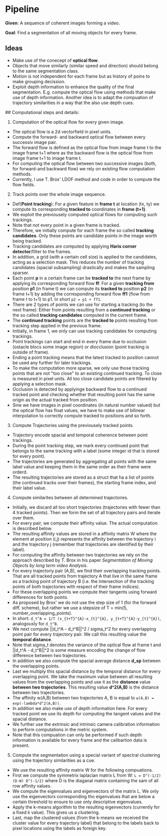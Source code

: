 # Pipeline

**Given**: A sequence of coherent images forming a video.

**Goal**: Find a segmentation of all moving objects for every frame.

## Ideas 

+ Make use of the conecept of **optical flow**. 
 + Objects that move similarly (similar speed and direction) should belong to the same segmentation class. 
+ Motion is not independent for each frame but as history of poins to make grouping decission.
+ Exploit depth information to enhance the quality of the final segmentation. E.g. compute the optical flow using methods that make use of depth information. Another idea is to adapt the compuation of trajectory similarities in a way that the also use depth cues.

## Computational steps and details:

1. Computation of the optical flow for every given image.
 + The optical flow is a 2d vectorfield in pixel units.
 + Compute the forward- and backward optical flow between every successiv image pair. 
 + The forward flow is defined as the optical flow from image frame t to the image frame t+1 where as the backward flow is the optical flow from image frame t+1 to image frame t.
 + For computing the optical flow between two successive images (both, for forward-and backward flow) we rely on existing flow computation methods.
 + Currently, I use T. Brox' LDOF method and code in order to compute the flow fields.

2. Track points over the whole image sequence.
 + Def(**Point tracking**): For a given feature in **frame t** at location (tx, ty) we compute its corresponding **tracked to** coordinates in **frame (t+1)**.
 + We exploit the previousely computed optical flows for computing such trackings.
 + Note that not every point in a given frame is tracked. 
 + Therefore, we initially compute for each frame the so called **tracking candidates**. Only these points are candidate points in the image worth being tracked.
 + Tracking candidates are computed by applying **Haris corner detector**/filter to the frames.
 + In addition, a grid (with a certain cell size) is applied to the candidates, acting as a selection mask. This reduces the number of tracking candidates (spacial subsampling) drastically and makes the sampling sparser.
 + Each point **p** in a certain frame can be **tracked to** the next frame by applying its corresponding forward flow **ff**: For a given **tracking from** position **p1** (in frame t) we can compute its **tracked to** position **p2**  (in frame t+1) by adding the corresponding forward flow **ff1** (flow from frame t to t+1) to p1. In short `p2 = p1 + ff1`.
 + There are 2 types of points we can use for starting a tracking (to the next frame): Either from points resulting from a **continued tracking** or the so called **tracking candidates** computed in the current frame.
 + The **continued tracking** points are the **tracked to** points resulting from tracking step applied in the previous frame. 
 + Initially, in frame 1, we only can use tracking candidates for computing trackings.
 + Point trackings can start and end in every frame due to occlusion (ostacle blocs some image region) or diocclusion (point tracking is outside of frame).
 + Ending a point tracking means that the latest tracked to position cannot be used any further for later trackings.
 + To make the computation more sparse, we only use those tracking points that are not "too close" to an existing continued tracking. To close is measured in pixel units. All too close candidate points are filtered by applying a selection mask.
 + Occlusion is detected by applyinge backward flow to a continued tracked point and checking whether that resulting point has the same origin as the actual tracked from position.
 + Sine we have images in pixel coordinates (in natural number valued) but the optical flow has float values, we have to make use of bilinear interpolation to correctly compute tracked to positions and so forth.
 
3. Compute Trajectories using the previousely tracked points.
 + Trajectory encode spacial and temporal coherence between point trackings.
 + During the point tracking step, we mark every continued point that belongs to the same tracking with a label (some integer id that is stored for every point).
 + The trajectories are generated by aggregating all points with the same label value and keeping them in the same order as their frame were orderd.
 + The resulting trajectories are stored as a struct that ha a list of points (the continued tracks over their frames), the starting frame index, and their label value.
 
4. Compute similarites between all determined trajectoires.
 + Initially, we discard all too short trajectories (trajectories with fewer than 4 tracked points). Then we form the set of all trajectory pairs and iterate over them.
 + For every pair, we compute their affinity value. The actual computation is described below.
 + The resulting affinity values are stored in a affinity matrix W where the element at position (i,j) represents the affinity between the trajectory i and the trajectory j (remember that trajectories are identified by their label).
 + For computing the affinity between two trajectories we rely on the approach described by T. Brox in his paper _Segmentation of Moving Objects by long term video Analysis_.
 + For every trajectoriy pair (A,B), we find their overlapping tracking points. That are all tracked points from trajectory A that live in the same frame as a tracking point of trajectory B (i.e. the intersection of the tracking points of both trajectories with respect of their frame indices).
 + For these overlapping points we compute their tangents using forward differences for both points. 
 + As proposed by Brox' we do not use the step size of 1 (for the forward diff. scheme), but rather we use a stepsize of T = min(5, number_overlapping_points).
 + In short: `d_t^A = 1/T (x_{t+T}^{A}-x_{t}^{A}, y_{t+T}^{A}-y_{t}^{A})`, analogously for `d_t^B`.
 + We next compute ||d_t^A - d_t^B||^2 / sigma_t^2 for every overlapping point pair for every trajectory pair. We call this resulting value the **temporal distance**.
 + Note that sigma_t denotes the variance of the optical flow at frame t and ||d_t^A - d_t^B||^2 is some measure encoding the change of flow difference between two trajectories.
 + In addition we also compute the spacial average distance **d_sp** between the overlapping points.
 + Last we multiply this spacial distance by the temporal distance for every overlapping point. We take the maximum value between all resulting values from the overlapping points and use it as the **distance** value **between two trajectories**. This resulting value **d^2(A,B)** is the distance between two trajectories.
 + The affinity w(A,B) between two trajectories A, B is equal to `w(A,B) = exp(-lambda*d^2(A,B))`.
 + In addition we also make use of depth information here. For every tracked point we use its depth for computing the tangent values and the spacial distance. 
 + We further use the extrinsic and intrinsic camera calibration information to perform computations in the metric system.
 + Note that this compuation can only be performed if such depth information is available for every frame and the calibartion data is present.
 
5. Compute the segmentation using a special variant of spectral clustering using the trajectory similarities as a cue.
 + We use the resulting affinity matrix W for the following compuations.
 + First we compute the symmetrix laplacian matrix L from W: `L = D^(-1/2) (D-W) D^(-1/2)` where D is the diaganal matrix containing the sam of all row affinity values.
 + We compute the eigenvalues and eigenvectors of the matrix L. We only use the eigenvectors corresponding tho eigenvalues that are below a certain threshold to ensure to use only descriptive eigenvalues.
 + Apply the k-means algorithm to the resulting eigenvectors (currently for a fixed k value). This gives us a clustering.
 + Last, map the clustered values (from the k-means we received the cluster value for every trajectory label) that belong to the labels back to pixel locations using the labels as foreign key.

